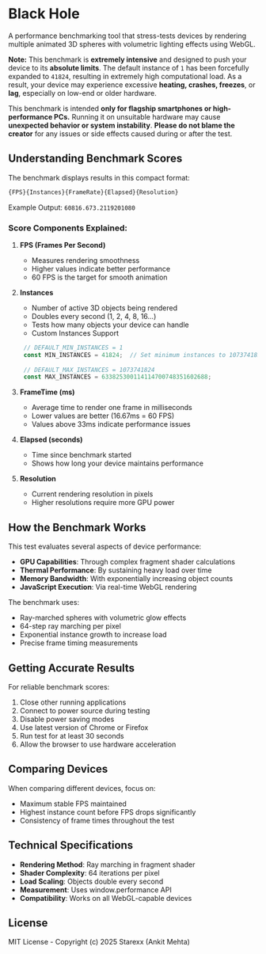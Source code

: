# Black Hole

A performance benchmarking tool that stress-tests devices by rendering multiple animated 3D spheres with volumetric lighting effects using WebGL.

**Note:**
This benchmark is **extremely intensive** and designed to push your device to its **absolute limits**. The default instance of `1` has been forcefully expanded to `41824`, resulting in extremely high computational load.
As a result, your device may experience excessive **heating, crashes, freezes**, or **lag**, especially on low-end or older hardware.

This benchmark is intended **only for flagship smartphones or high-performance PCs.**
Running it on unsuitable hardware may cause **unexpected behavior or system instability**.
**Please do not blame the creator** for any issues or side effects caused during or after the test.


## Understanding Benchmark Scores

The benchmark displays results in this compact format:
```js
{FPS}{Instances}{FrameRate}{Elapsed}{Resolution}
```

Example Output: `60816.673.2119201080`

### Score Components Explained:

1. **FPS (Frames Per Second)**
   - Measures rendering smoothness
   - Higher values indicate better performance
   - 60 FPS is the target for smooth animation

2. **Instances**  
   - Number of active 3D objects being rendered
   - Doubles every second (1, 2, 4, 8, 16...)
   - Tests how many objects your device can handle
   - Custom Instances Support
   ```js
    // DEFAULT_MIN_INSTANCES = 1
    const MIN_INSTANCES = 41824;  // Set minimum instances to 1073741824 (Dangerous for Low-End Devices)
    
    // DEFAULT_MAX_INSTANCES = 1073741824
    const MAX_INSTANCES = 633825300114114700748351602688;


4. **FrameTime (ms)**  
   - Average time to render one frame in milliseconds
   - Lower values are better (16.67ms = 60 FPS)
   - Values above 33ms indicate performance issues

5. **Elapsed (seconds)**
   - Time since benchmark started
   - Shows how long your device maintains performance

6. **Resolution**  
   - Current rendering resolution in pixels
   - Higher resolutions require more GPU power

## How the Benchmark Works

This test evaluates several aspects of device performance:

- **GPU Capabilities**: Through complex fragment shader calculations
- **Thermal Performance**: By sustaining heavy load over time
- **Memory Bandwidth**: With exponentially increasing object counts
- **JavaScript Execution**: Via real-time WebGL rendering

The benchmark uses:
- Ray-marched spheres with volumetric glow effects
- 64-step ray marching per pixel
- Exponential instance growth to increase load
- Precise frame timing measurements

## Getting Accurate Results

For reliable benchmark scores:
1. Close other running applications
2. Connect to power source during testing
3. Disable power saving modes
4. Use latest version of Chrome or Firefox
5. Run test for at least 30 seconds
6. Allow the browser to use hardware acceleration

## Comparing Devices

When comparing different devices, focus on:
- Maximum stable FPS maintained
- Highest instance count before FPS drops significantly
- Consistency of frame times throughout the test

## Technical Specifications

- **Rendering Method**: Ray marching in fragment shader
- **Shader Complexity**: 64 iterations per pixel
- **Load Scaling**: Objects double every second
- **Measurement**: Uses window.performance API
- **Compatibility**: Works on all WebGL-capable devices

## License

MIT License - Copyright (c) 2025 Starexx (Ankit Mehta)
